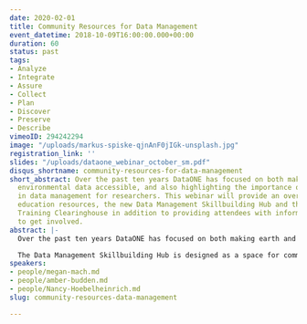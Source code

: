 ```yaml
---
date: 2020-02-01
title: Community Resources for Data Management
event_datetime: 2018-10-09T16:00:00.000+00:00
duration: 60
status: past
tags:
- Analyze
- Integrate
- Assure
- Collect
- Plan
- Discover
- Preserve
- Describe
vimeoID: 294242294
image: "/uploads/markus-spiske-qjnAnF0jIGk-unsplash.jpg"
registration_link: ''
slides: "/uploads/dataone_webinar_october_sm.pdf"
disqus_shortname: community-resources-for-data-management
short_abstract: Over the past ten years DataONE has focused on both making earth and
  environmental data accessible, and also highlighting the importance of strong skills
  in data management for researchers. This webinar will provide an overview of DataONE
  education resources, the new Data Management Skillbuilding Hub and the Data Management
  Training Clearinghouse in addition to providing attendees with information on how
  to get involved.
abstract: |-
  Over the past ten years DataONE has focused on both making earth and environmental data accessible, and also highlighting the importance of strong skills in data management for researchers. We have published data management education modules, led workshops to develop best practices, created user profiles as exemplars, and have introduced many on-point webinar speakers. As a next step we are moving many of these materials to a community-based platform to increase their use and usability by the research community. Education materials are now being hosted through GitHub on our Data Management Skillbuilding Hub and users can download, edit, and contribute to keeping them updated. Need to make changes to a lesson and want to share them with other instructors? By forking these materials in GitHub and making changes, edits and improvements are accessible to others.

  The Data Management Skillbuilding Hub is designed as a space for community contribution and enhancement. Recognizing the wealth of relevant content in the community, and the importance of discoverability across platforms, we are collaborating with the Data Management Training Clearinghouse to index DataONE resources. Unfamiliar with the DMTClearinghouse? Tune in to learn more! This webinar will provide an overview of DataONE education resources, the new Data Management Skillbuilding Hub and the Data Management Training Clearinghouse in addition to providing attendees with information on how to get involved.
speakers:
- people/megan-mach.md
- people/amber-budden.md
- people/Nancy-Hoebelheinrich.md
slug: community-resources-data-management

---
```

